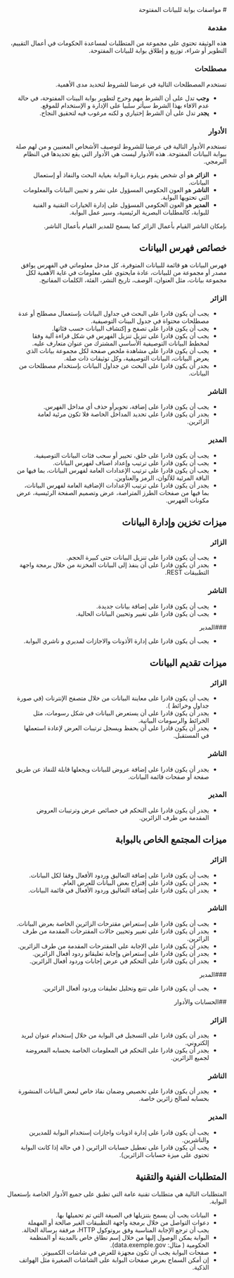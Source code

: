<div dir=rtl markdown=1>
# مواصفات بوابة للبيانات المفتوحة

### مقدمة
هذه الوثيقة تحتوي على مجموعة من المتطلبات لمساعدة الحكومات في أعمال التقييم، التطوير أو شراء، توزيع و إطلاق بوابة للبيانات المفتوحة.

### مصطلحات
تستخدم المصطلحات التالية في عرضنا للشروط لتحديد مدى الأهمية.

* **وجب** تدل على أن الشرط مهم وحرج لتطوير بوابة البينات المفتوحة، في حالة عدم الافاء بهذا الشرط سيأثر سلبيا على الإدارة و الإستخدام للموقع.
* **يجدر** تدل على أن الشرط إختياري و لكنه مرغوب فيه لتحقيق النجاح.

### الأدوار
تستخدم الأدوار التالية في عرضنا للشروط لتوصيف الأشخاص المعنيين و من لهم صلة ببوابة البيانات المفتوحة. هذه الأدوار ليست هي الأدوار التي يقع تحديدها في النظام البرمجي.

* **الزائر** هو أي شخص يقوم بزيارة البوابة بغياية البحث والنفاذ أو إستعمال البيانات.
* **الناشر** هو العون الحكومي المسؤول على نشر و تحيين البيانات والمعلومات التي تحتويها البوابة.
* **المدير** هو العون الحكومي المسؤول على إدارة الخيارات التقنية و الفنية للبوابة، كالمطلبات البصرية الرئيسية، وسير عمل البوابة.

بإمكان الناشر القيام بأعمال الزائر كما يسمح للمدير القيام بأعمال الناشر.

## خصائص فهرس البيانات
 فهرس البيانات هو قائمة للبيانات المتوفرة، كل مدخل معلوماتي في الفهرس يوافق مصدر أو مجموعة من للبيانات، عادة مايحتوي على معلومات في غاية الأهمية لكل مجموعة بيانات، مثل العنوان، الوصف، تاريخ النشر، الفئة، الكلمات المفاتيح.

### الزائر
* يجب أن يكون قادرا على البحث في جداول البيانات بإستعمال مصطلح أو عدة مصطلحات محتواة في جدول البينات التوصيفية.
* يجب أن يكون قادرا على تصفح و إكتشاف البيانات حسب فئاتها.
* يجب أن يكون قادرا على تنزيل تنزيل الفهرس في شكل قراءة آلية وفقا لمخطط البيانات التوصيفية الأساسي المشترك من عنوان متعارف عليه.
* يجب أن يكون قادرا على مشاهدة ملخص صفحة لكل مجموعة بيانات الذي يعرض البيانات، البيانات التوصيفية، وكل توثيقات ذات صلة.
* يجدر أن يكون قادرا على البحث عن جداول البيانات بإستخدام مصطلحات من البيانات.

### الناشر
* يجب أن يكون قادرا على إضافة، تحويرأو حذف أي مداخل الفهرس.
* يجدر أن يكون قادرا على تحديد المداخل الخاصة فلا تكون مرئية لعامة الزائرين.

### المدير
* يجب أن يكون قادرا على خلق، تحيير أو سحب فئات البيانات التوصيفية.
* يجب أن يكون قادرا على ترتيب وإعداد اصناف لفهرس البيانات.
* يجب أن يكون قادرا على ترتيب الإعدادات العامة لفهرس البيانات، بما فيها من الباقة المرئية للألوان، الرمز والعناوين.
* يجدر أن يكون قادرا على ترتيب الإعدادات الإضافية العامة لفهرس البيانات، بما فيها من صفحات الطرز المتراصة، عرض وتصميم الصفحة الرئيسية، عرض مكونات الفهرس.

## ميزات تخزين وإدارة البيانات 

### الزائر
* يجب أن يكون قادرا على تنزيل البيانات حتى كبيرة الحجم.
* يجدر أن يكون قادرا على أن ينفذ إلى البيانات المخزنة من خلال برمجة واجهة التطبيقات REST.

### الناشر
* يجب أن يكون قادرا على إضافة بيانات جديدة.
* يجب أن يكون قادرا على تغيير وتحيين البيانات الحالية.

###المدير
* يجب أن يكون قادرا على إدارة الأذونات والاجازات لمديري و ناشري البوابة.

## ميزات تقديم البيانات

### الزائر
* يجب أن يكون قادرا على معاينة البيانات من خلال متصفح الإنترنات (في صورة جداول وخرائط ).
* يجدر أن يكون قادرا على أن يستعرض البيانات في شكل رسومات، مثل الخرائط والرسومات البيانية.
* يجدر أن يكون قادرا على أن يحفظ ويسجل ترتيبات العرض لإعادة استعملها في المستقبل.

### الناشر
* يجدر أن يكون قادرا على إضافة عروض للبيانات ويجعلها قابلة للنفاذ عن طريق صفحة أو صفحات قائمة البيانات.

### المدير
* يجدر أن يكون قادرا على التحكم في خصائص عرض وترتيبات العروض المقدمة من طرف الزائرين.

## ميزات المجتمع الخاص بالبوابة

### الزائر
* يجب أن يكون قادرا على إضافة التعاليق وردود الأفعال وفقا لكل البيانات.
* يجدر أن يكون قادرا على إقتراح بعض البيانات للعرض العام.
* يجدر أن يكون قادرا على إضافة التعاليق وردود الأفعال في قائمة البيانات.

### الناشر
* يجب أن يكون قادرا على إستعراض مقترحات الزائرين الخاصة بعرض البيانات.
* يجدر أن يكون قادرا على تغيير وتحيين حالات المقترحات المقدمة من طرف الزائرين.
* يجدر أن يكون قادرا على الإجابة على المقترحات المقدمة من طرف الزائرين.
* يجدر أن يكون قادرا على إستعراض وإجابة تعليقاتو ردود أفعال الزائرين.
* يجدر أن يكون قادرا على التحكم في عرض إجابات وردود أفعال الزائرين.

###المدير
* يجب أن يكون قادرا على تتبع وتحليل تعليقات وردود أفعال الزائرين.

##الحسابات والأدوار

### الزائر
* يجدر أن يكون قادرا على التسجيل في البوابة من خلال إستخدام عنوان لبريد إلكتروني.
* يجدر أن يكون قادرا على التحكم في المعلومات الخاصة بحسابه المعروضة لجميع الزائرين.

### الناشر
* يجدر أن يكون قادرا على تخصيص وضمان نفاذ خاص لبعض البيانات المنشورة بحسابه لصالح زائرين خاصة. 

### المدير
* يجب أن يكون قادرا على إدارة اذونات واجازات إستخدام البوابة للمديرين والناشرين.
* يجب أن يكون قادرا على تعطيل حسابات الزائرين ( في حالة إذا كانت البوابة تحتوي على ميزة حسابات الزائرين).

## المتطلبات الفنية والتقنية
المتطلبات التالية هي متطلبات تقنية عامة التي تطبق على جميع الأدوار الخاصة بإستعمال البوابة.

* البيانات يجب أن يسمح بتنزيلها في الصيغة التي تم تحميلها بها.
* دعوات التواصل من خلال برمجة واجهة التطبيقات الغير صالحة أو المهملة يجب أن ترجع الإجابة المناسبة وفق بروتوكول HTTP، مرفقة برسالة الحالة.
* البوابة يمكن الوصول إليها من خلال إسم نطاق خاص بالمدينة أو المنظمة الحكومية ( مثال: data.exemple.gov).
* صفحات البوابة يجب أن تكون مجهزة للعرض في شاشات الكمبيوتر.
* إن أمكن السماح بعرض صفحات البوابة على الشاشات الصغيرة مثل الهواتف الذكية. 
</div>

